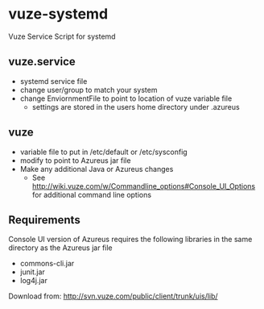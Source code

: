 vuze-systemd
============

Vuze Service Script for systemd

## vuze.service
* systemd service file
* change user/group to match your system
* change EnviornmentFile to point to location of vuze variable file
  * settings are stored in the users home directory under .azureus

## vuze
* variable file to put in /etc/default or /etc/sysconfig
* modify to point to Azureus jar file
* Make any additional Java or Azureus changes
  * See http://wiki.vuze.com/w/Commandline_options#Console_UI_Options for additional command line options

## Requirements
Console UI version of Azureus requires the following libraries in the same directory as the Azureus jar file
* commons-cli.jar
* junit.jar
* log4j.jar

Download from: http://svn.vuze.com/public/client/trunk/uis/lib/
